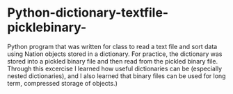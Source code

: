 # Python-dictionary-textfile-picklebinary-
Python program that was written for class to read a text file and sort data using Nation objects stored in a dictionary. 
For practice, the dictionary was stored into a pickled binary file and then read from the pickled binary file. 
Through this excercise I learned how useful dictionaries can be (especially nested dictionaries), 
and I also learned that binary files can be used for long term, compressed storage of objects.)
